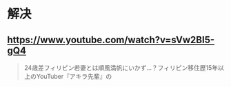 # 解决

## https://www.youtube.com/watch?v=sVw2BI5-gQ4

> 24歳差フィリピン若妻とは順風満帆にいかず…？フィリピン移住歴15年以上のYouTuber『アキラ先輩』の
